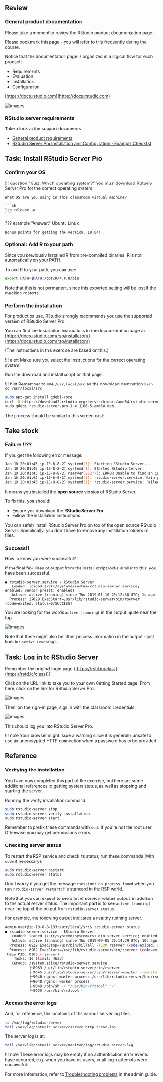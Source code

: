 
## Review

### General product documentation

Please take a moment to review the RStudio product documentation page:

Please bookmark this page - you will refer to this frequently during the course.

Notice that the documentation page is organized in a logical flow for each product:

* Requirements
* Evaluation
* Installation
* Configuration

[https://docs.rstudio.com](https://docs.rstudio.com)


![images](assets/docs-page.png)

### RStudio server requirements

Take a look at the support documents:

* [General product requirements](https://support.rstudio.com/hc/en-us/articles/360015177453-RStudio-professional-product-requirements)
* [RStudio Server Pro Installation and Configuration - Example Checklist](https://support.rstudio.com/hc/en-us/articles/360015079054-RStudio-Server-Pro-Installation-and-Configuration-Example-Checklist)


## Task: Install RStudio Server Pro

### Confirm your OS

!!! question "Quiz: Which operating system?"
    You must download RStudio Server Pro for the correct operating system.
    
    What OS are you using in this classroom virtual machine?
    
    ```sh
    lsb_release -a
    ```
??? example "Answer:"
    Ubuntu Linux
    
    Bonus points for getting the version, 18.04!



### Optional: Add R to  your path

Since you previously installed R from pre-compiled binaries, R is not automatically on your PATH.

To add R to your path, you can use:

```sh
export PATH=$PATH:/opt/R/4.0.0/bin
```

Note that this is not permanent, since this exported setting will be lost if the machine restarts.

### Perform the installation

For production use, RStudio strongly recommends you use the supported version of RStudio Server Pro.

You can find the installation instructions in the documentation page at [https://docs.rstudio.com/rsp/installation/](https://docs.rstudio.com/rsp/installation/)

(The instructions in this exercise are based on this.)

!!! alert 
    Make sure you select the instructions for the correct operating system!


Run the download and install script on that page.


!!! hint
    Remember to use `/usr/local/src` as the download destination
    ```bash
    cd /usr/local/src
    ```


```bash
sudo apt-get install gdebi-core
curl -O https://download2.rstudio.org/server/bionic/amd64/rstudio-server-pro-1.4.1106-5-amd64.deb
sudo gdebi rstudio-server-pro-1.4.1106-5-amd64.deb
```


The process should be similar to this screen cast:

<asciinema-player src="../../asciicast/install_rsp.cast"></asciinema-player>


## Take stock

### Failure !!??

If you get the following error message:

```sh
Jan 10 20:01:45 ip-10-8-8-27 systemd[1]: Starting RStudio Server...
Jan 10 20:01:45 ip-10-8-8-27 systemd[1]: Started RStudio Server.
Jan 10 20:01:45 ip-10-8-8-27 rserver[26277]: ERROR Unable to find an installation of R on the system (which R did not return v.cpp:531
Jan 10 20:01:45 ip-10-8-8-27 systemd[1]: rstudio-server.service: Main process exited, code=exited, status=1/FAILURE
Jan 10 20:01:45 ip-10-8-8-27 systemd[1]: rstudio-server.service: Failed with result 'exit-code'.
```

It means you installed the **open source** version of RStudio Server.

To fix this, you should:

* Ensure you download the **RStudio Server Pro**
* Follow the installation instructions

You can safely install RStudio Server Pro on top of the open source RStudio Server.  Specifically, you don't have to remove any installation folders or files.


### Success!!

How to know you were successful?

If the final few lines of output from the install script looks similar to this, you have been successful.


```
● rstudio-server.service - RStudio Server
   Loaded: loaded (/etc/systemd/system/rstudio-server.service; enabled; vendor preset: enabled)
   Active: active (running) since Thu 2019-01-10 20:12:30 UTC; 1s ago
  Process: 27029 ExecStart=/usr/lib/rstudio-server/bin/rserver (code=exited, status=0/SUCCESS)
```

You are looking for the words `active (running)` in the output, quite near the top.

![images](assets/active-running.png)


Note that there might also be other process information in the output - just look for `active (running)`.



## Task: Log in to RStudio Server

Remember the original login page ([https://rstd.io/class](https://rstd.io/class))?

Click on the URL link to take you to your own Getting Started page.  From here, click on the link for RStudio Server Pro.

![images](assets/rsp-button.png)


Then, on the sign-in page, sign in with the classroom credentials:

![images](assets/sign-in.png)


This should log you into RStudio Server Pro.


!!! note
    Your browser might issue a warning since it is generally unsafe to use an unencrypted HTTP connection when a password has to be provided. 


## Reference

### Verifying the installation

You have now completed this part of the exercise, but here are some additional references to getting system status, as well as stopping and starting the server.

Running the verify installation command:

```sh
sudo rstudio-server stop
sudo rstudio-server verify-installation
sudo rstudio-server start
```

Remember to prefix these commands with `sudo` if you're not the root user.  Otherwise you may get permissions errors.

### Checking server status

To restart the RSP service and check its status, run these commands (with `sudo` if necessary):

```sh
sudo rstudio-server restart
sudo rstudio-server status
```

Don't worry if you get the message `rsession: no process found` when you run `rstudio-server restart`: it's standard in the RSP world.

Note that you can expect to see a lot of service-related output, in addition to the actual server status.  The important part is to see `active (running)` near the top of the output from `rstudio-server status`.

For example, the following output indicates a healthy running server.

```sh
admin-user@ip-10-8-8-193:/usr/local/src$ rstudio-server status
● rstudio-server.service - RStudio Server
   Loaded: loaded (/etc/systemd/system/rstudio-server.service; enabled; vendor preset: enabled)
   Active: active (running) since Thu 2019-09-05 20:14:29 UTC; 10s ago
  Process: 8922 ExecStop=/usr/bin/killall -TERM rserver (code=exited, status=0/SUCCESS)
  Process: 8962 ExecStart=/usr/lib/rstudio-server/bin/rserver (code=exited, status=0/SUCCESS)
 Main PID: 8963 (rserver)
    Tasks: 10 (limit: 4633)
   CGroup: /system.slice/rstudio-server.service
           ├─8963 /usr/lib/rstudio-server/bin/rserver
           ├─9045 /usr/lib/rstudio-server/bin/rserver-monitor --monitor-domain-socket /tmp/rstudio-rserver/rserver-monitor.socket --
           ├─9046 nginx: master process /usr/lib/rstudio-server/bin/rserver-http
           ├─9048 nginx: worker process
           ├─9049 /bin/sh -c "/usr/bin/rrdtool" "-"
           └─9050 /usr/bin/rrdtool -
```


### Access the error logs

And, for reference, the locations of the various server log files:

```sh
ls /var/log/rstudio-server
tail /var/log/rstudio-server/rserver-http-error.log
```

The server log is at:

```sh
tail /var/lib/rstudio-server/monitor/log/rstudio-server.log
```

!!! note
    These error logs may be empty if no authentication error events have occurred, e.g. when you have no users, or all login attempts were successful.

For more information, refer to [Troubleshooting problems](https://docs.rstudio.com/ide/server-pro/index.html#troubleshooting-problems) in the admin guide.
